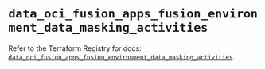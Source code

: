 # `data_oci_fusion_apps_fusion_environment_data_masking_activities`

Refer to the Terraform Registry for docs: [`data_oci_fusion_apps_fusion_environment_data_masking_activities`](https://registry.terraform.io/providers/oracle/oci/6.18.0/docs/data-sources/fusion_apps_fusion_environment_data_masking_activities).
